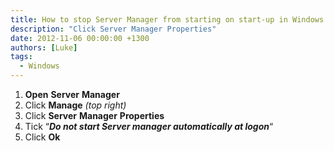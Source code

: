 ```yaml
---
title: How to stop Server Manager from starting on start-up in Windows Server 2012
description: "Click Server Manager Properties"
date: 2012-11-06 00:00:00 +1300
authors: [Luke]
tags:
  - Windows
---
```

  1. **Open** **Server** **Manager**
  2. Click **Manage** _(top right)_
  3. Click **Server** **Manager** **Properties**
  4. Tick &#8220;**_Do not start Server manager automatically at logon_**&#8220;
  5. Click **Ok**
